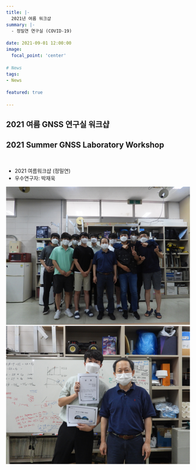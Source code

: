 ```yaml
---
title: |-
  2021년 여름 워크샵
summary: |-
  - 정밀연 연구실 (COVID-19)

date: 2021-09-01 12:00:00
image:
  focal_point: 'center'

# News
tags: 
- News

featured: true

---
```


## 2021 여름 GNSS 연구실 워크샵
## 2021 Summer GNSS Laboratory Workshop

</br>

- 2021 여름워크샵 (정밀연)
- 우수연구자: 박재욱

 ![featuered](featured.jpg)
 ![210901-fig1](fig1.jpg)
 <!-- ![220901-fig2](fig2.jpg) -->